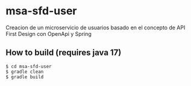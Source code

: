 # msa-sfd-user

Creacion de un microservicio de usuarios basado en el concepto de API First Design con OpenApi y Spring

## How to build (requires java 17)

```shell
$ cd msa-sfd-user
$ gradle clean
$ gradle build
```
